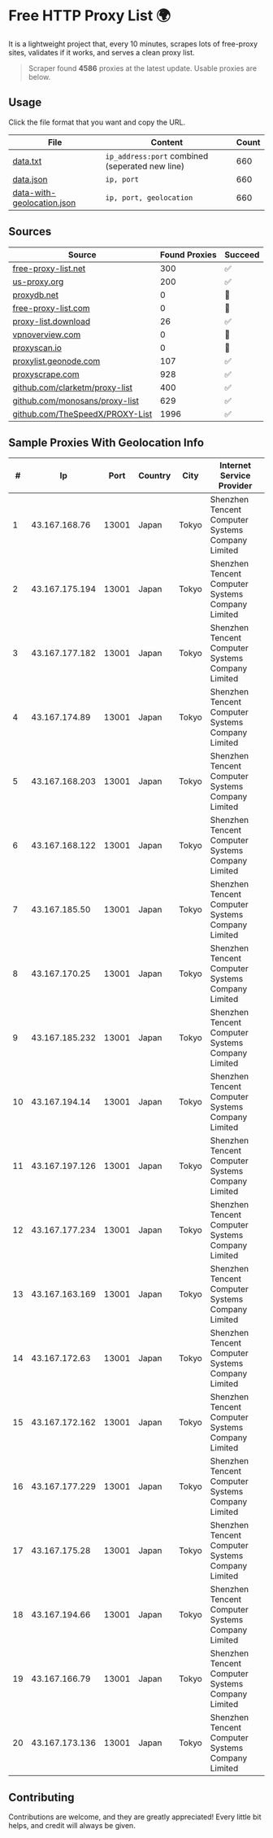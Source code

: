 
# Free HTTP Proxy List 🌍

It is a lightweight project that, every 10 minutes, scrapes lots of free-proxy sites, validates if it works, and serves a clean proxy list.


> Scraper found **4586** proxies at the latest update. Usable proxies are below.

## Usage

Click the file format that you want and copy the URL.


|File|Content|Count|
|----|-------|-----|
|[data.txt](https://raw.githubusercontent.com/themiralay/Proxy-List-World/master/data.txt)|`ip_address:port` combined (seperated new line)|660|
|[data.json](https://raw.githubusercontent.com/themiralay/Proxy-List-World/master/data.json)|`ip, port`|660|
|[data-with-geolocation.json](https://raw.githubusercontent.com/themiralay/Proxy-List-World/master/data-with-geolocation.json)|`ip, port, geolocation`|660|

## Sources

|Source|Found Proxies|Succeed|
|------|-------------|-------|
|[free-proxy-list.net](https://free-proxy-list.net)|300|✅|
|[us-proxy.org](https://www.us-proxy.org)|200|✅|
|[proxydb.net](http://proxydb.net)|0|🚫|
|[free-proxy-list.com](https://free-proxy-list.com/?page=&port=&type%5B%5D=http&type%5B%5D=https&up_time=0&search=Search)|0|🚫|
|[proxy-list.download](https://www.proxy-list.download/HTTP)|26|✅|
|[vpnoverview.com](https://vpnoverview.com/privacy/anonymous-browsing/free-proxy-servers)|0|🚫|
|[proxyscan.io](https://www.proxyscan.io)|0|🚫|
|[proxylist.geonode.com](https://proxylist.geonode.com/api/proxy-list?limit=300&page=1&sort_by=lastChecked&sort_type=desc&protocols=http,https)|107|✅|
|[proxyscrape.com](https://api.proxyscrape.com/v2/?request=displayproxies&protocol=http&timeout=10000&country=all&ssl=all&anonymity=all)|928|✅|
|[github.com/clarketm/proxy-list](https://raw.githubusercontent.com/clarketm/proxy-list/master/proxy-list-raw.txt)|400|✅|
|[github.com/monosans/proxy-list](https://raw.githubusercontent.com/monosans/proxy-list/main/proxies/http.txt)|629|✅|
|[github.com/TheSpeedX/PROXY-List](https://raw.githubusercontent.com/TheSpeedX/PROXY-List/master/http.txt)|1996|✅|


## Sample Proxies With Geolocation Info

|#|Ip|Port|Country|City|Internet Service Provider|
|-|--|----|-------|----|-------------------------|
|1|43.167.168.76|13001|Japan|Tokyo|Shenzhen Tencent Computer Systems Company Limited|
|2|43.167.175.194|13001|Japan|Tokyo|Shenzhen Tencent Computer Systems Company Limited|
|3|43.167.177.182|13001|Japan|Tokyo|Shenzhen Tencent Computer Systems Company Limited|
|4|43.167.174.89|13001|Japan|Tokyo|Shenzhen Tencent Computer Systems Company Limited|
|5|43.167.168.203|13001|Japan|Tokyo|Shenzhen Tencent Computer Systems Company Limited|
|6|43.167.168.122|13001|Japan|Tokyo|Shenzhen Tencent Computer Systems Company Limited|
|7|43.167.185.50|13001|Japan|Tokyo|Shenzhen Tencent Computer Systems Company Limited|
|8|43.167.170.25|13001|Japan|Tokyo|Shenzhen Tencent Computer Systems Company Limited|
|9|43.167.185.232|13001|Japan|Tokyo|Shenzhen Tencent Computer Systems Company Limited|
|10|43.167.194.14|13001|Japan|Tokyo|Shenzhen Tencent Computer Systems Company Limited|
|11|43.167.197.126|13001|Japan|Tokyo|Shenzhen Tencent Computer Systems Company Limited|
|12|43.167.177.234|13001|Japan|Tokyo|Shenzhen Tencent Computer Systems Company Limited|
|13|43.167.163.169|13001|Japan|Tokyo|Shenzhen Tencent Computer Systems Company Limited|
|14|43.167.172.63|13001|Japan|Tokyo|Shenzhen Tencent Computer Systems Company Limited|
|15|43.167.172.162|13001|Japan|Tokyo|Shenzhen Tencent Computer Systems Company Limited|
|16|43.167.177.229|13001|Japan|Tokyo|Shenzhen Tencent Computer Systems Company Limited|
|17|43.167.175.28|13001|Japan|Tokyo|Shenzhen Tencent Computer Systems Company Limited|
|18|43.167.194.66|13001|Japan|Tokyo|Shenzhen Tencent Computer Systems Company Limited|
|19|43.167.166.79|13001|Japan|Tokyo|Shenzhen Tencent Computer Systems Company Limited|
|20|43.167.173.136|13001|Japan|Tokyo|Shenzhen Tencent Computer Systems Company Limited|



## Contributing

Contributions are welcome, and they are greatly appreciated! Every
little bit helps, and credit will always be given.

